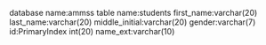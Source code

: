 database name:ammss
table name:students
first_name:varchar(20)
last_name:varchar(20)
middle_initial:varchar(20)
gender:varchar(7)
id:PrimaryIndex int(20)
name_ext:varchar(10)
